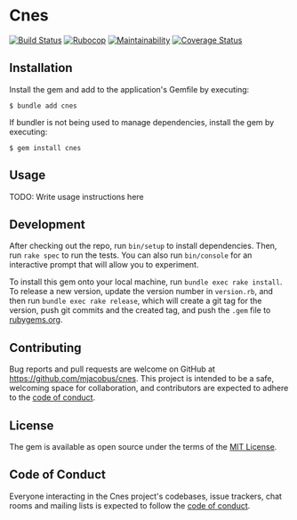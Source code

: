 # Cnes

[![Build Status](https://github.com/mjacobus/cnes/actions/workflows/rails-unit-tests.yml/badge.svg)](https://github.com/mjacobus/cnes/actions/workflows/rails-unit-tests.yml?query=branch%3Amaster)
[![Rubocop](https://github.com/mjacobus/cnes/actions/workflows/rubocop.yml/badge.svg)](https://github.com/mjacobus/cnes/actions/workflows/rubocop.yml?query=branch%3Amaster)
[![Maintainability](https://api.codeclimate.com/v1/badges/65fad0b0ff0bed478231/maintainability)](https://codeclimate.com/github/mjacobus/cnes/maintainability)
[![Coverage Status](https://coveralls.io/repos/github/mjacobus/cnes/badge.svg?branch=main)](https://coveralls.io/github/mjacobus/cnes?branch=main)

## Installation

Install the gem and add to the application's Gemfile by executing:

    $ bundle add cnes

If bundler is not being used to manage dependencies, install the gem by executing:

    $ gem install cnes

## Usage

TODO: Write usage instructions here

## Development

After checking out the repo, run `bin/setup` to install dependencies. Then, run `rake spec` to run the tests. You can also run `bin/console` for an interactive prompt that will allow you to experiment.

To install this gem onto your local machine, run `bundle exec rake install`. To release a new version, update the version number in `version.rb`, and then run `bundle exec rake release`, which will create a git tag for the version, push git commits and the created tag, and push the `.gem` file to [rubygems.org](https://rubygems.org).

## Contributing

Bug reports and pull requests are welcome on GitHub at https://github.com/mjacobus/cnes. This project is intended to be a safe, welcoming space for collaboration, and contributors are expected to adhere to the [code of conduct](https://github.com/mjacobus/cnes/blob/main/CODE_OF_CONDUCT.md).

## License

The gem is available as open source under the terms of the [MIT License](https://opensource.org/licenses/MIT).

## Code of Conduct

Everyone interacting in the Cnes project's codebases, issue trackers, chat rooms and mailing lists is expected to follow the [code of conduct](https://github.com/mjacobus/cnes/blob/main/CODE_OF_CONDUCT.md).
